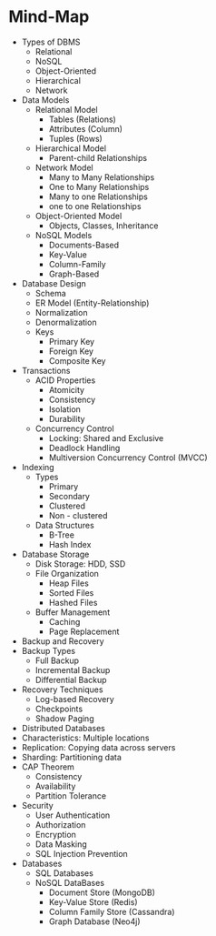 # Mind-Map
- Types of DBMS
  - Relational
  - NoSQL
  - Object-Oriented
  - Hierarchical
  - Network
- Data Models
  - Relational Model
    - Tables (Relations)
    - Attributes (Column)
    - Tuples (Rows)
  - Hierarchical Model
    - Parent-child Relationships
  - Network Model
    - Many to Many Relationships
    - One to Many Relationships
    - Many to one Relationships
    - one to one Relationships
  - Object-Oriented Model
    - Objects, Classes, Inheritance
  - NoSQL Models
    - Documents-Based
    - Key-Value
    - Column-Family
    - Graph-Based
- Database Design
  - Schema
  - ER Model (Entity-Relationship)
  - Normalization
  - Denormalization
  - Keys
    - Primary Key
    - Foreign Key
    - Composite Key
- Transactions
  - ACID Properties
    - Atomicity
    - Consistency
    - Isolation
    - Durability
  - Concurrency Control
    - Locking: Shared and Exclusive
    - Deadlock Handling
    - Multiversion Concurrency Control (MVCC)
- Indexing
  - Types
    - Primary
    - Secondary
    - Clustered
    - Non - clustered
  - Data Structures
    - B-Tree
    - Hash Index
- Database Storage
  - Disk Storage: HDD, SSD
  - File Organization
    - Heap Files
    - Sorted Files
    - Hashed Files
  - Buffer Management
    - Caching
    - Page Replacement
- Backup and Recovery
- Backup Types
  - Full Backup
  - Incremental Backup
  - Differential Backup
- Recovery Techniques
  - Log-based Recovery
  - Checkpoints
  - Shadow Paging
- Distributed Databases
- Characteristics: Multiple locations
- Replication: Copying data across servers
- Sharding: Partitioning data
- CAP Theorem
  - Consistency
  - Availability
  - Partition Tolerance
- Security
  - User Authentication
  - Authorization
  - Encryption
  - Data Masking
  - SQL Injection Prevention
- Databases
  - SQL Databases
  - NoSQL DataBases
    - Document Store (MongoDB)
    - Key-Value Store (Redis)
    - Column Family Store (Cassandra)
    - Graph Database (Neo4j)








